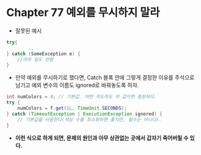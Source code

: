 # Chapter 77 예외를 무시하지 말라

- 잘못된 예시

```java
try{
		..
} catch (SomeException e) {
	//아무 일도 안함
}
```

- 만약 예외를 무시하기로 했다면, Catch 블록 안에 그렇게 결정한 이유를 주석으로 남기고 예외 변수의 이름도 ignored로 바꿔놓도록 하자.

```java
int numColors = 4; // 기본값. 어떤 지도라도 이 값이면 충분하다. 
try {
	numColors = f.get(1L, TimeUnit.SECONDS);
} catch (TimeoutException | ExecutionException ignored) {
	// 기본값을 사용한다(색상 수를 최소화하면 좋지만, 필수는 아니다). 
}
```

- **이런 식으로 하게 되면, 문제의 원인과 아무 상관없는 곳에서 갑자기 죽어버릴 수 있다.**